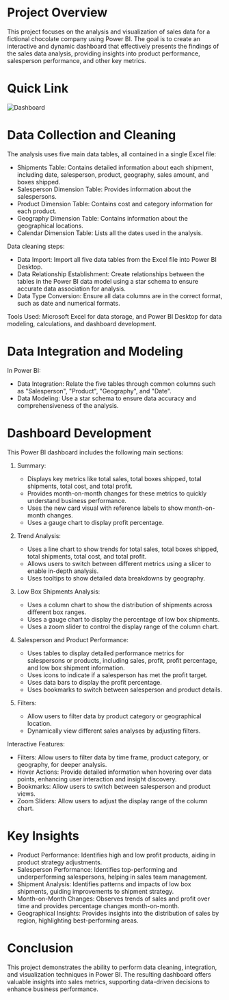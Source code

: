 # Project Overview
This project focuses on the analysis and visualization of sales data for a fictional chocolate company using Power BI. The goal is to create an interactive and dynamic dashboard that effectively presents the findings of the sales data analysis, providing insights into product performance, salesperson performance, and other key metrics.

# Quick Link
![Dashboard](sales_dashboard.pbix)

# Data Collection and Cleaning
The analysis uses five main data tables, all contained in a single Excel file:
- Shipments Table: Contains detailed information about each shipment, including date, salesperson, product, geography, sales amount, and boxes shipped.
- Salesperson Dimension Table: Provides information about the salespersons.
- Product Dimension Table: Contains cost and category information for each product.
- Geography Dimension Table: Contains information about the geographical locations.
- Calendar Dimension Table: Lists all the dates used in the analysis.

Data cleaning steps:
- Data Import: Import all five data tables from the Excel file into Power BI Desktop.
- Data Relationship Establishment: Create relationships between the tables in the Power BI data model using a star schema to ensure accurate data association for analysis.
- Data Type Conversion: Ensure all data columns are in the correct format, such as date and numerical formats.

Tools Used: Microsoft Excel for data storage, and Power BI Desktop for data modeling, calculations, and dashboard development.

# Data Integration and Modeling
In Power BI:
- Data Integration: Relate the five tables through common columns such as "Salesperson", "Product", "Geography", and "Date".
- Data Modeling: Use a star schema to ensure data accuracy and comprehensiveness of the analysis.

# Dashboard Development
This Power BI dashboard includes the following main sections:
1. Summary:
   - Displays key metrics like total sales, total boxes shipped, total shipments, total cost, and total profit.
   - Provides month-on-month changes for these metrics to quickly understand business performance.
   - Uses the new card visual with reference labels to show month-on-month changes.
   - Uses a gauge chart to display profit percentage.

2. Trend Analysis:
   - Uses a line chart to show trends for total sales, total boxes shipped, total shipments, total cost, and total profit.
   - Allows users to switch between different metrics using a slicer to enable in-depth analysis.
   - Uses tooltips to show detailed data breakdowns by geography.

3. Low Box Shipments Analysis:
   - Uses a column chart to show the distribution of shipments across different box ranges.
   - Uses a gauge chart to display the percentage of low box shipments.
   - Uses a zoom slider to control the display range of the column chart.

4. Salesperson and Product Performance:
   - Uses tables to display detailed performance metrics for salespersons or products, including sales, profit, profit percentage, and low box shipment information.
   - Uses icons to indicate if a salesperson has met the profit target.
   - Uses data bars to display the profit percentage.
   - Uses bookmarks to switch between salesperson and product details.

5. Filters:
   - Allow users to filter data by product category or geographical location.
   - Dynamically view different sales analyses by adjusting filters.

Interactive Features:
- Filters: Allow users to filter data by time frame, product category, or geography, for deeper analysis.
- Hover Actions: Provide detailed information when hovering over data points, enhancing user interaction and insight discovery.
- Bookmarks: Allow users to switch between salesperson and product views.
- Zoom Sliders: Allow users to adjust the display range of the column chart.

# Key Insights
- Product Performance: Identifies high and low profit products, aiding in product strategy adjustments.
- Salesperson Performance: Identifies top-performing and underperforming salespersons, helping in sales team management.
- Shipment Analysis: Identifies patterns and impacts of low box shipments, guiding improvements to shipment strategy.
- Month-on-Month Changes: Observes trends of sales and profit over time and provides percentage changes month-on-month.
- Geographical Insights: Provides insights into the distribution of sales by region, highlighting best-performing areas.

# Conclusion
This project demonstrates the ability to perform data cleaning, integration, and visualization techniques in Power BI. The resulting dashboard offers valuable insights into sales metrics, supporting data-driven decisions to enhance business performance.
